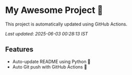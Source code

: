 # My Awesome Project 🚀

This project is automatically updated using GitHub Actions.

_Last updated: 2025-06-03 00:28:13 IST_

## Features
- Auto-update README using Python 🐍
- Auto Git push with GitHub Actions 🤖
